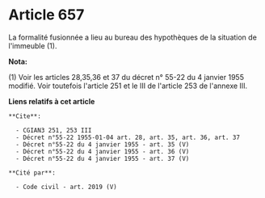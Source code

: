 # Article 657

La formalité fusionnée a lieu au bureau des hypothèques de la situation de l'immeuble (1).

**Nota:**

(1) Voir les articles 28,35,36 et 37 du décret n° 55-22 du 4 janvier 1955 modifié. Voir toutefois l'article 251 et le III de
l'article 253 de l'annexe III.

**Liens relatifs à cet article**

	**Cite**:

	  - CGIAN3 251, 253 III
	  - Décret n°55-22 1955-01-04 art. 28, art. 35, art. 36, art. 37
	  - Décret n°55-22 du 4 janvier 1955 - art. 35 (V)
	  - Décret n°55-22 du 4 janvier 1955 - art. 36 (V)
	  - Décret n°55-22 du 4 janvier 1955 - art. 37 (V)

	**Cité par**:

	  - Code civil - art. 2019 (V)
